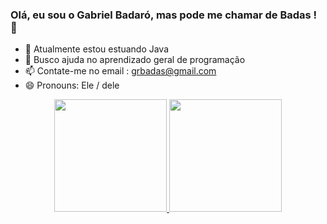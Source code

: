 ### Olá, eu sou o Gabriel Badaró, mas pode me chamar de Badas ! 👋

- 🌱 Atualmente estou estuando Java 
- 🤔 Busco ajuda no aprendizado geral de programação
- 📫 Contate-me no email : grbadas@gmail.com
- 😄 Pronouns: Ele / dele

<div align="center">
  <a href="https://github.com/rafaballerini">
  <img height="180em" src="https://github-readme-stats.vercel.app/api?username=rafaballerini&show_icons=true&theme=dracula&include_all_commits=true&count_private=true"/>
  <img height="180em" src="https://github-readme-stats.vercel.app/api/top-langs/?username=rafaballerini&layout=compact&langs_count=7&theme=dracula"/>
